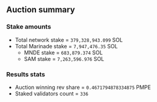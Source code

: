 ## Auction summary

### Stake amounts
- Total network stake = `379,328,943.099` SOL
- Total Marinade stake = `7,947,476.35` SOL
  - MNDE stake = `683,879.374` SOL
  - SAM stake = `7,263,596.976` SOL

### Results stats
- Auction winning rev share = `0.4671794878334875` PMPE
- Staked validators count = `336`
